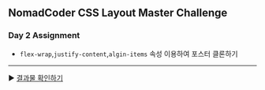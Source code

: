 ## NomadCoder CSS Layout Master Challenge
### Day 2 Assignment

- `flex-wrap`,`justify-content`,`algin-items` 속성 이용하여 포스터 클론하기
---
 ▶ [결과물 확인하기](https://consideratealicebluewatchdog.tinakim.repl.co/)
